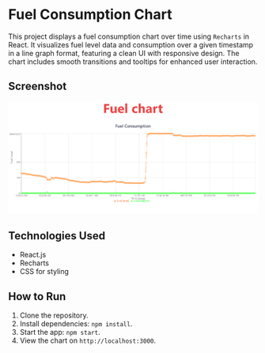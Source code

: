 # Fuel Consumption Chart

This project displays a fuel consumption chart over time using `Recharts` in React. It visualizes fuel level data and consumption over a given timestamp in a line graph format, featuring a clean UI with responsive design. The chart includes smooth transitions and tooltips for enhanced user interaction.

## Screenshot

![Fuel Consumption Chart](src/images/fuel-chart.png)

## Technologies Used
- React.js
- Recharts
- CSS for styling

## How to Run
1. Clone the repository.
2. Install dependencies: `npm install`.
3. Start the app: `npm start`.
4. View the chart on `http://localhost:3000`.
